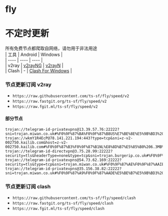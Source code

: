 # fly
# 不定时更新
所有免费节点都爬取自网络，请勿用于非法用途  
|  工具  | Android  | Windows  |  
|  ----  | ----   | ----  |  
| v2ray  | [v2rayNG](https://github.com/2dust/v2rayNG/releases) | [v2rayN](https://github.com/2dust/v2rayN/releases) |  
| Clash  | - | [Clash For Windows](https://github.com/2dust/clashN/releases) | 
  
### 节点更新订阅  v2ray
- `https://raw.githubusercontent.com/ts-sf/fly/speed/v2`  
- `https://raw.fastgit.org/ts-sf/fly/speed/v2`  
- `https://raw.fgit.ml/ts-sf/fly/speed/v2`  
#### 部分节点  
``` 
trojan://telegram-id-privatevpns@13.39.57.76:22222?sni=trojan.miwan.co.uk#%F0%9F%87%BA%F0%9F%87%B8US%E7%BE%8E%E5%9B%BD3%20209.1KB%2Fs
trojan://wkmY1R4EcP@78.141.221.194:443?type=tcp&sni=z-v2-002750.kailib.com&host=z-v2-002750.kailib.com#%F0%9F%87%B3%F0%9F%87%B1NL%E8%8D%B7%E5%85%B0%206.3MB%2Fs
trojan://telegram-id-directvpn@3.75.28.99:22222?security=tls&headerType=none&type=tcp&sni=trojan.burgerip.co.uk#%F0%9F%87%BA%F0%9F%87%B8US%E7%BE%8E%E5%9B%BD4%206.4MB%2Fs
trojan://telegram-id-privatevpns@54.73.62.169:22222?security=tls&type=tcp&sni=trojan.miwan.co.uk#%F0%9F%87%AE%F0%9F%87%AAIE%E7%88%B1%E5%B0%94%E5%85%B0%206.5MB%2Fs
trojan://telegram-id-privatevpns@35.156.38.82:22222?sni=trojan.miwan.co.uk#%F0%9F%87%A9%F0%9F%87%AADE%E5%BE%B7%E5%9B%BD3%201.8MB%2Fs
```
### 节点更新订阅  clash
- `https://raw.githubusercontent.com/ts-sf/fly/speed/clash`  
- `https://raw.fastgit.org/ts-sf/fly/speed/clash`  
- `https://raw.fgit.ml/ts-sf/fly/speed/clash`  



